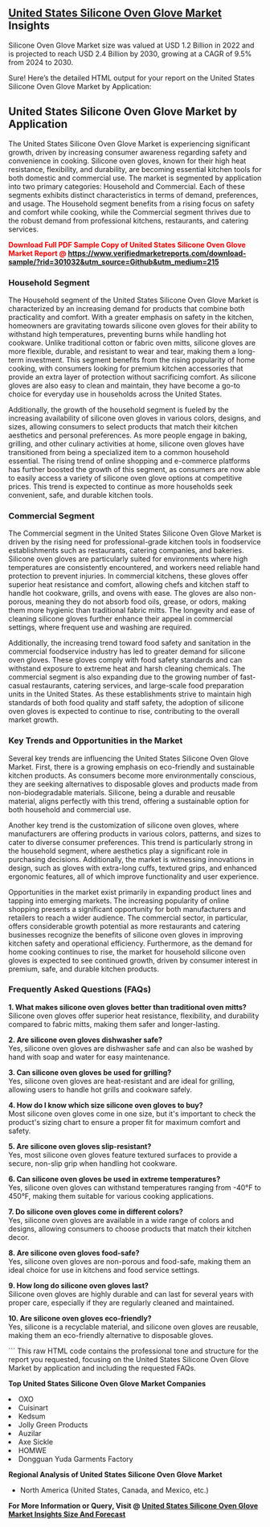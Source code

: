 <h2><a href="https://www.verifiedmarketreports.com/download-sample/?rid=301032&amp;utm_source=Github&amp;utm_medium=215" target="_blank">United States Silicone Oven Glove Market</a> Insights</h2><p>Silicone Oven Glove Market size was valued at USD 1.2 Billion in 2022 and is projected to reach USD 2.4 Billion by 2030, growing at a CAGR of 9.5% from 2024 to 2030.</p><p>Sure! Here’s the detailed HTML output for your report on the United States Silicone Oven Glove Market by Application: <h2>United States Silicone Oven Glove Market by Application</h2> <p>The United States Silicone Oven Glove Market is experiencing significant growth, driven by increasing consumer awareness regarding safety and convenience in cooking. Silicone oven gloves, known for their high heat resistance, flexibility, and durability, are becoming essential kitchen tools for both domestic and commercial use. The market is segmented by application into two primary categories: Household and Commercial. Each of these segments exhibits distinct characteristics in terms of demand, preferences, and usage. The Household segment benefits from a rising focus on safety and comfort while cooking, while the Commercial segment thrives due to the robust demand from professional kitchens, restaurants, and catering services.</p> <p><strong><p><span class=""><span style="color: #ff0000;"><strong>Download Full PDF Sample Copy of United States Silicone Oven Glove Market Report</strong> @ </span><a href="https://www.verifiedmarketreports.com/download-sample/?rid=301032&amp;utm_source=Github&amp;utm_medium=215" target="_blank">https://www.verifiedmarketreports.com/download-sample/?rid=301032&amp;utm_source=Github&amp;utm_medium=215</a></span></p></strong></p> <h3>Household Segment</h3> <p>The Household segment of the United States Silicone Oven Glove Market is characterized by an increasing demand for products that combine both practicality and comfort. With a greater emphasis on safety in the kitchen, homeowners are gravitating towards silicone oven gloves for their ability to withstand high temperatures, preventing burns while handling hot cookware. Unlike traditional cotton or fabric oven mitts, silicone gloves are more flexible, durable, and resistant to wear and tear, making them a long-term investment. This segment benefits from the rising popularity of home cooking, with consumers looking for premium kitchen accessories that provide an extra layer of protection without sacrificing comfort. As silicone gloves are also easy to clean and maintain, they have become a go-to choice for everyday use in households across the United States.</p> <p>Additionally, the growth of the household segment is fueled by the increasing availability of silicone oven gloves in various colors, designs, and sizes, allowing consumers to select products that match their kitchen aesthetics and personal preferences. As more people engage in baking, grilling, and other culinary activities at home, silicone oven gloves have transitioned from being a specialized item to a common household essential. The rising trend of online shopping and e-commerce platforms has further boosted the growth of this segment, as consumers are now able to easily access a variety of silicone oven glove options at competitive prices. This trend is expected to continue as more households seek convenient, safe, and durable kitchen tools.</p> <h3>Commercial Segment</h3> <p>The Commercial segment in the United States Silicone Oven Glove Market is driven by the rising need for professional-grade kitchen tools in foodservice establishments such as restaurants, catering companies, and bakeries. Silicone oven gloves are particularly suited for environments where high temperatures are consistently encountered, and workers need reliable hand protection to prevent injuries. In commercial kitchens, these gloves offer superior heat resistance and comfort, allowing chefs and kitchen staff to handle hot cookware, grills, and ovens with ease. The gloves are also non-porous, meaning they do not absorb food oils, grease, or odors, making them more hygienic than traditional fabric mitts. The longevity and ease of cleaning silicone gloves further enhance their appeal in commercial settings, where frequent use and washing are required.</p> <p>Additionally, the increasing trend toward food safety and sanitation in the commercial foodservice industry has led to greater demand for silicone oven gloves. These gloves comply with food safety standards and can withstand exposure to extreme heat and harsh cleaning chemicals. The commercial segment is also expanding due to the growing number of fast-casual restaurants, catering services, and large-scale food preparation units in the United States. As these establishments strive to maintain high standards of both food quality and staff safety, the adoption of silicone oven gloves is expected to continue to rise, contributing to the overall market growth.</p> <h3>Key Trends and Opportunities in the Market</h3> <p>Several key trends are influencing the United States Silicone Oven Glove Market. First, there is a growing emphasis on eco-friendly and sustainable kitchen products. As consumers become more environmentally conscious, they are seeking alternatives to disposable gloves and products made from non-biodegradable materials. Silicone, being a durable and reusable material, aligns perfectly with this trend, offering a sustainable option for both household and commercial use.</p> <p>Another key trend is the customization of silicone oven gloves, where manufacturers are offering products in various colors, patterns, and sizes to cater to diverse consumer preferences. This trend is particularly strong in the household segment, where aesthetics play a significant role in purchasing decisions. Additionally, the market is witnessing innovations in design, such as gloves with extra-long cuffs, textured grips, and enhanced ergonomic features, all of which improve functionality and user experience.</p> <p>Opportunities in the market exist primarily in expanding product lines and tapping into emerging markets. The increasing popularity of online shopping presents a significant opportunity for both manufacturers and retailers to reach a wider audience. The commercial sector, in particular, offers considerable growth potential as more restaurants and catering businesses recognize the benefits of silicone oven gloves in improving kitchen safety and operational efficiency. Furthermore, as the demand for home cooking continues to rise, the market for household silicone oven gloves is expected to see continued growth, driven by consumer interest in premium, safe, and durable kitchen products.</p> <h3>Frequently Asked Questions (FAQs)</h3> <p><strong>1. What makes silicone oven gloves better than traditional oven mitts?</strong><br>Silicone oven gloves offer superior heat resistance, flexibility, and durability compared to fabric mitts, making them safer and longer-lasting.</p> <p><strong>2. Are silicone oven gloves dishwasher safe?</strong><br>Yes, silicone oven gloves are dishwasher safe and can also be washed by hand with soap and water for easy maintenance.</p> <p><strong>3. Can silicone oven gloves be used for grilling?</strong><br>Yes, silicone oven gloves are heat-resistant and are ideal for grilling, allowing users to handle hot grills and cookware safely.</p> <p><strong>4. How do I know which size silicone oven gloves to buy?</strong><br>Most silicone oven gloves come in one size, but it's important to check the product's sizing chart to ensure a proper fit for maximum comfort and safety.</p> <p><strong>5. Are silicone oven gloves slip-resistant?</strong><br>Yes, most silicone oven gloves feature textured surfaces to provide a secure, non-slip grip when handling hot cookware.</p> <p><strong>6. Can silicone oven gloves be used in extreme temperatures?</strong><br>Yes, silicone oven gloves can withstand temperatures ranging from -40°F to 450°F, making them suitable for various cooking applications.</p> <p><strong>7. Do silicone oven gloves come in different colors?</strong><br>Yes, silicone oven gloves are available in a wide range of colors and designs, allowing consumers to choose products that match their kitchen decor.</p> <p><strong>8. Are silicone oven gloves food-safe?</strong><br>Yes, silicone oven gloves are non-porous and food-safe, making them an ideal choice for use in kitchens and food service settings.</p> <p><strong>9. How long do silicone oven gloves last?</strong><br>Silicone oven gloves are highly durable and can last for several years with proper care, especially if they are regularly cleaned and maintained.</p> <p><strong>10. Are silicone oven gloves eco-friendly?</strong><br>Yes, silicone is a recyclable material, and silicone oven gloves are reusable, making them an eco-friendly alternative to disposable gloves.</p> ``` This raw HTML code contains the professional tone and structure for the report you requested, focusing on the United States Silicone Oven Glove Market by application and including the requested FAQs.</p><p><strong>Top United States Silicone Oven Glove Market Companies</strong></p><div data-test-id=""><p><li>OXO</li><li> Cuisinart</li><li> Kedsum</li><li> Jolly Green Products</li><li> Auzilar</li><li> Axe Sickle</li><li> HOMWE</li><li> Dongguan Yuda Garments Factory</li></p><div><strong>Regional Analysis of&nbsp;United States Silicone Oven Glove Market</strong></div><ul><li dir="ltr"><p dir="ltr">North America&nbsp;(United States, Canada, and Mexico, etc.)</p></li></ul><p><strong>For More Information or Query, Visit @&nbsp;</strong><strong><a href="https://www.verifiedmarketreports.com/product/silicone-oven-glove-market/?utm_source=Github&amp;utm_medium=215" target="_blank">United States Silicone Oven Glove Market Insights Size And Forecast</a></strong></p></div>
